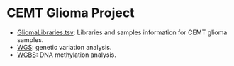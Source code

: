 CEMT Glioma Project
========
* [GliomaLibraries.tsv](./GliomaLibraries.tsv): Libraries and samples information for CEMT glioma samples.          
* [WGS](./WGBS/WGS.md): genetic variation analysis.      
* [WGBS](./WGBS/WGBS.md): DNA methylation analysis.      
